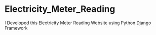 # Electricity_Meter_Reading
I Developed this Electricity Meter Reading Website using Python Django Framework
